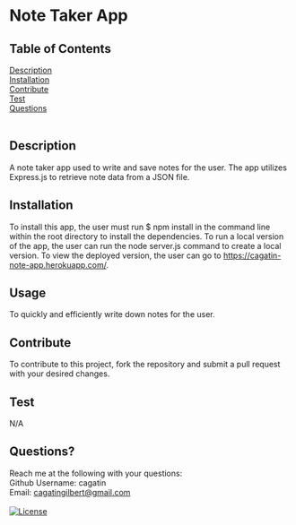# Note Taker App

## Table of Contents
[Description](#description) <br />
[Installation](#installation) <br />
[Contribute](#contribute) <br />
[Test](#test) <br />
[Questions](#questions) <br />
<br />

## Description
A note taker app used to write and save notes for the user. The app utilizes Express.js to retrieve note data from a JSON file. <br />

## Installation
To install this app, the user must run $ npm install in the command line within the root directory to install the dependencies. To run a local version of the app, the user can run the node server.js command to create a local version. To view the deployed version, the user can go to https://cagatin-note-app.herokuapp.com/. <br/>

## Usage
To quickly and efficiently write down notes for the user. <br/>

## Contribute
To contribute to this project, fork the repository and submit a pull request with your desired changes.  <br/>

## Test
N/A <br/>

## Questions? 
Reach me at the following with your questions: <br/>
Github Username: cagatin <br/>
Email:  cagatingilbert@gmail.com <br/>
<br/>
[![License](https://img.shields.io/badge/License-MIT-yellow.svg)](https://opensource.org/licenses/MIT)